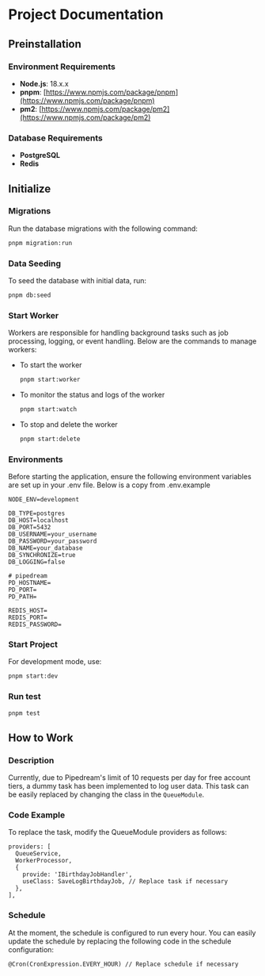 # Project Documentation

## Preinstallation

### Environment Requirements

- **Node.js**: 18.x.x
- **pnpm**: [https://www.npmjs.com/package/pnpm](https://www.npmjs.com/package/pnpm)
- **pm2**: [https://www.npmjs.com/package/pm2](https://www.npmjs.com/package/pm2)

### Database Requirements

- **PostgreSQL**
- **Redis**

## Initialize

### Migrations

Run the database migrations with the following command:

```bash
pnpm migration:run
```

### Data Seeding

To seed the database with initial data, run:

```bash
pnpm db:seed
```

### Start Worker

Workers are responsible for handling background tasks such as job processing, logging, or event handling. Below are the commands to manage workers:

- To start the worker

  ```bash
  pnpm start:worker
  ```

- To monitor the status and logs of the worker

  ```bash
  pnpm start:watch
  ```

- To stop and delete the worker

  ```bash
  pnpm start:delete
  ```

### Environments

Before starting the application, ensure the following environment variables are set up in your .env file. Below is a copy from .env.example

```code
NODE_ENV=development

DB_TYPE=postgres
DB_HOST=localhost
DB_PORT=5432
DB_USERNAME=your_username
DB_PASSWORD=your_password
DB_NAME=your_database
DB_SYNCHRONIZE=true
DB_LOGGING=false

# pipedream
PD_HOSTNAME=
PD_PORT=
PD_PATH=

REDIS_HOST=
REDIS_PORT=
REDIS_PASSWORD=
```

### Start Project

For development mode, use:

```bash
pnpm start:dev
```

### Run test

```bash
pnpm test
```

## How to Work

### Description

Currently, due to Pipedream's limit of 10 requests per day for free account tiers, a dummy task has been implemented to log user data. This task can be easily replaced by changing the class in the `QueueModule`.

### Code Example

To replace the task, modify the QueueModule providers as follows:

```code
providers: [
  QueueService,
  WorkerProcessor,
  {
    provide: 'IBirthdayJobHandler',
    useClass: SaveLogBirthdayJob, // Replace task if necessary
  },
],
```

### Schedule

At the moment, the schedule is configured to run every hour. You can easily update the schedule by replacing the following code in the schedule configuration:

```code
@Cron(CronExpression.EVERY_HOUR) // Replace schedule if necessary
```

```

```
